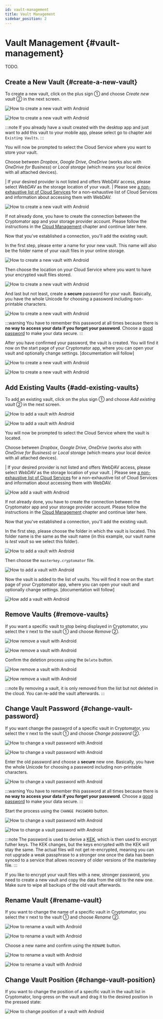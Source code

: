 ```yaml
---
id: vault-management
title: Vault Management
sidebar_position: 2
---
```


# Vault Management {#vault-management}

TODO.

## Create a New Vault {#create-a-new-vault}

To create a new vault, click on the plus sign ① and choose *Create new vault* ② in the next screen.

![How to create a new vault with Android](/img/android/create-new-vault-0-start.png)

![How to create a new vault with Android](/img/android/create-new-vault-1-select-new-existing.png)

:::note
If you already have a vault created with the desktop app and just want to add this vault to your mobile app, please select go to chapter `Add Existing Vaults`.
:::

You will now be prompted to select the Cloud Service where you want to store your vault.

Choose between *Dropbox*, *Google Drive*, *OneDrive* (works also with *OneDrive for Business*) or *Local storage* (which means your local device with all attached devices).

| If your desired provider is not listed and offers WebDAV access, please select *WebDAV* as the storage location of your vault.
| Please see [a non-exhaustive list of Cloud Services](/docs/misc/supported-cloud-services.md#cloud-services-with-webdav-support) for a non-exhaustive list of Cloud Services
  and information about accessing them with WebDAV.

![How to create a new vault with Android](/img/android/create-new-vault-2-select-provider.png)

If not already done, you have to create the connection between the Cryptomator app and your storage provider account. Please follow the instructions in the [Cloud Management](cloud-management.md) chapter and continue later here.

Now that you've established a connection, you'll add the existing vault.

In the first step, please enter a name for your new vault.
This name will also be the folder name of your vault files in your online storage.

![How to create a new vault with Android](/img/android/create-new-vault-5-name-vault.png)

Then choose the location on your Cloud Service where you want to have your encrypted vault files stored.

![How to create a new vault with Android](/img/android/create-new-vault-6-select-path.png)

And last but not least, create a **secure** password for your vault.
Basically, you have the whole Unicode for choosing a password including non-printable characters.

![How to create a new vault with Android](/img/android/create-new-vault-7-set-password.png)

:::warning
You have to remember this password at all times because there is **no way to access your data if you forget your password**.
Choose a [good password](/docs/security/best-practices.md#good-passwords) to make your data secure.
:::

After you have confirmed your password, the vault is created.
You will find it now on the start page of your Cryptomator app, where you can open your vault and optionally change settings. [documentation will follow]

![How to create a new vault with Android](/img/android/create-new-vault-8-creating-vault.png)

![How to create a new vault with Android](/img/android/create-new-vault-9-finish.png)

## Add Existing Vaults {#add-existing-vaults}

To add an existing vault, click on the plus sign ① and choose *Add existing vault* ② in the next screen.

![How to add a vault with Android](/img/android/add-existing-vault-0-start.png)

![How to add a vault with Android](/img/android/add-existing-vault-1-select-add-existing-vault.png)

You will now be prompted to select the Cloud Service where the vault is located.

Choose between *Dropbox*, *Google Drive*, *OneDrive* (works also with *OneDrive for Business*) or *Local storage* (which means your local device with all attached devices).

| If your desired provider is not listed and offers WebDAV access, please select *WebDAV* as the storage location of your vault.
| Please see [a non-exhaustive list of Cloud Services](/docs/misc/supported-cloud-services.md#cloud-services-with-webdav-support) for a non-exhaustive list of Cloud Services
  and information about accessing them with WebDAV.

![How add a vault with Android](/img/android/add-existing-vault-2-select-provider.png)

If not already done, you have to create the connection between the Cryptomator app and your storage provider account. Please follow the instructions in the [Cloud Management](cloud-management.md) chapter and continue later here.

Now that you've established a connection, you'll add the existing vault.

In the first step, please choose the folder in which the vault is located.
This folder name is the same as the vault name (in this example, our vault name is *test vault* so we select this folder).

![How to add a vault with Android](/img/android/add-existing-vault-5-choose-folder.png)

Then choose the `masterkey.cryptomator` file.

![How to add a vault with Android](/img/android/add-existing-vault-6-choose-file.png)

Now the vault is added to the list of vaults.
You will find it now on the start page of your Cryptomator app, where you can open your vault and optionally change settings. [documentation will follow]

![How add a vault with Android](/img/android/add-existing-vault-8-finish.png)

## Remove Vaults {#remove-vaults}

If you want a specific vault to stop being displayed in Cryptomator, you select the `V` next to the vault ① and choose *Remove* ②.

![How remove a vault with Android](/img/android/remove-vault-0-start.png)

![How remove a vault with Android](/img/android/remove-vault-1-select-remove-vault.png)

Confirm the deletion process using the `Delete` button.

![How remove a vault with Android](/img/android/remove-vault-2-confirmation.png)

![How remove a vault with Android](/img/android/remove-vault-3-finish.png)

:::note
By removing a vault, it is only removed from the list but not deleted in the cloud.
You can re-add the vault afterwards.
:::

## Change Vault Password {#change-vault-password}

If you want change the password of a specific vault in Cryptomator, you select the `V` next to the vault ① and choose *Change password* ②.

![How to change a vault password with Android](/img/android/change-password-vault-0-start.png)

![How to change a vault password with Android](/img/android/change-password-vault-1-select-change-pw.png)

Enter the old password and choose a **secure** new one.
Basically, you have the whole Unicode for choosing a password including non-printable characters.

![How to change a vault password with Android](/img/android/change-password-vault-2-change-password.png)

:::warning
You have to remember this password at all times because there is **no way to access your data if you forget your password**.
Choose a [good password](/docs/security/best-practices.md#good-passwords) to make your data secure.
:::

Start the process using the `CHANGE PASSWORD` button.

![How to change a vault password with Android](/img/android/change-password-vault-3-changing-pw.png)

![How to change a vault password with Android](/img/android/change-password-vault-4-finish.png)

:::note
The password is used to derive a [KEK](https://en.wikipedia.org/wiki/Glossary_of_cryptographic_keys), which is then used to encrypt futher keys.
The KEK changes, but the keys encrypted with the KEK will stay the same.
The actual files will not get re-encrypted, meaning you can not upgrade a weak passphrase to a stronger one once the data has been synced to a service that allows recovery of older versions of the masterkey file.
:::

If you like to encrypt your vault files with a new, stronger password, you need to create a new vault and copy the data from the old to the new one. Make sure to wipe all backups of the old vault afterwards.

## Rename Vault {#rename-vault}

If you want to change the name of a specific vault in Cryptomator, you select the `V` next to the vault ① and choose *Rename* ②.

![How to rename a vault with Android](/img/android/rename-vault-0-start.png)

![How to rename a vault with Android](/img/android/rename-vault-1-select-rename.png)

Choose a new name and confirm using the `RENAME` button.

![How to rename a vault with Android](/img/android/rename-vault-3-renaming.png)

![How to rename a vault with Android](/img/android/rename-vault-4-finish.png)

## Change Vault Position {#change-vault-position}

If you want to change the position of a specific vault in the vault list in Cryptomator, long-press on the vault and drag it to the desired position in the pressed state:

![How to change position of a vault with Android](/img/android/change-vault-positon.gif)
